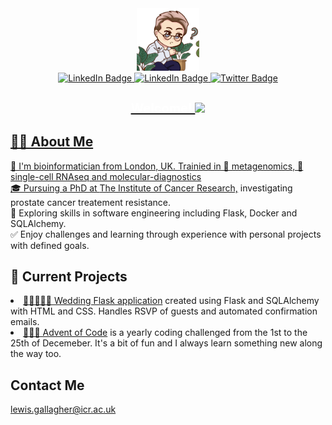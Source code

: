 <div id="header" align="center">
      <img src="chibi1.png" width="100px"/>
</div>

<div id="badges" align="center">
    <a href="https://www.linkedin.com/in/lewisgallagher0" target="_blank">
    <img src="https://img.shields.io/badge/LinkedIn-blue?style=for-the-badge&logo=linkedin&logoColor=white" alt="LinkedIn Badge"/>
    <a href="mailto:lewis.gallagher@icr.ac.uk">
    <img src="https://img.shields.io/badge/-Email-green?style=for-the-badge&logoColor=white" alt="LinkedIn Badge"/>
    <a href="https://www.twitter.com/coffeematics" target="_blank">
    <img src="https://img.shields.io/badge/twitter-blue?style=for-the-badge&logo=twitter&logoColor=white" alt="Twitter Badge"/>
</div>
<h1 align="center" style="color:white;font-size:20px;">
    Welcome!
    <img src="https://media.giphy.com/media/hvRJCLFzcasrR4ia7z/giphy.gif" width="20px">
</h1>

<body>
    <div id="aboutme">
    <h2>👨‍💻 About Me</h2>
    <p>
        🧬 I'm bioinformatician from London, UK. Trainied in 🦠 metagenomics, 🧫 single-cell RNAseq and molecular-diagnostics<br>
        🎓 Pursuing a PhD at <a href="https://www.icr.ac.uk/" target="_blank">The Institute of Cancer Research,</a> investigating prostate cancer treatement resistance.<br>
        🔎 Exploring skills in software engineering including Flask, Docker and SQLAlchemy.<br>
        ✅ Enjoy challenges and learning through experience with personal projects with defined goals.<br>
        </p>
    </div>
    <div id="projects">
        <h2>💼 Current Projects</h2>
        <p>
            <li><a href="https://github.com/Lewis-Gallagher/wedding-website">👰🏽‍♀️🤵‍♂️ Wedding Flask application</a> created using Flask and SQLAlchemy with HTML and CSS. Handles RSVP of guests and automated confirmation emails.</li>
            <li><a href="https://github.com/Lewis-Gallagher/adventofcode">🎅🏻🎄 Advent of Code</a></ol> is a yearly coding challenged from the 1st to the 25th of Decemeber.  It's a bit of fun and I always learn something new along the way too.</li>
        </p>
    </div>
    <div id="contact">
        <h2>Contact Me</h2>
        <a href="mailto:lewis.gallagher@icr.ac.uk">lewis.gallagher@icr.ac.uk</a><br>    
    </div>
</body>
